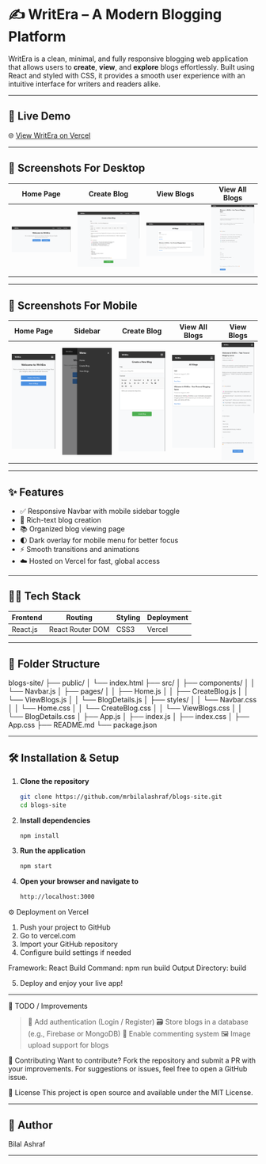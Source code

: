 # ✍️ WritEra – A Modern Blogging Platform

WritEra is a clean, minimal, and fully responsive blogging web application that allows users to **create**, **view**, and **explore** blogs effortlessly. Built using React and styled with CSS, it provides a smooth user experience with an intuitive interface for writers and readers alike.

---

## 🚀 Live Demo

🌐 [View WritEra on Vercel](https://blogs-site-rm7vroqi2-bilal-ashrafs-projects-42c82465.vercel.app/)

---

## 📸 Screenshots For Desktop

| Home Page | Create Blog | View Blogs | View All Blogs |
|-----------|-------------|------------|----------------|
| ![Home](screenshots/home.png) | ![Create](screenshots/create.png) | ![View All](screenshots/viewAll.png) | ![View](screenshots/view.png) |

---

## 📸 Screenshots For Mobile

| Home Page | Sidebar | Create Blog | View All Blogs | View Blogs |
|-----------|---------|-------------|------------|----------------|
| ![Home](screenshots/mobileHome.png) | ![Sidebar](screenshots/mobileHomeSidebar.png) | ![Create](screenshots/mobileCreate.png) | ![View All](screenshots/mobileViewAll.png) | ![View](screenshots/mobileView.png) |

---

## ✨ Features

- ✅ Responsive Navbar with mobile sidebar toggle
- 📝 Rich-text blog creation
- 📚 Organized blog viewing page
- 🌓 Dark overlay for mobile menu for better focus
- ⚡ Smooth transitions and animations
- ☁️ Hosted on Vercel for fast, global access

---

## 🧑‍💻 Tech Stack

| Frontend | Routing | Styling | Deployment |
|----------|---------|---------|------------|
| React.js | React Router DOM | CSS3 | Vercel |

---

## 📂 Folder Structure

blogs-site/
├── public/
│ └── index.html
├── src/
│ ├── components/
│ │ └── Navbar.js
│ ├── pages/
│ │ ├── Home.js
│ │ ├── CreateBlog.js
│ │ └── ViewBlogs.js
│ │ └── BlogDetails.js
│ ├── styles/
│ │ └── Navbar.css
│ │ └── Home.css
│ │ └── CreateBlog.css
│ │ └── ViewBlogs.css
│ │ └── BlogDetails.css
│ ├── App.js
│ ├── index.js
│ ├── index.css
│ ├── App.css
├── README.md
└── package.json

---

## 🛠️ Installation & Setup

1. **Clone the repository**

   ```bash
   git clone https://github.com/mrbilalashraf/blogs-site.git
   cd blogs-site

2. **Install dependencies**

   ```bash
   npm install
   
3. **Run the application**

   ```bash
   npm start
   
4. **Open your browser and navigate to**

   ```bash
   http://localhost:3000
   
⚙️ Deployment on Vercel
1. Push your project to GitHub
2. Go to vercel.com
3. Import your GitHub repository
4. Configure build settings if needed

Framework: React
Build Command: npm run build
Output Directory: build

5. Deploy and enjoy your live app!

---

📌 TODO / Improvements
> 🔐 Add authentication (Login / Register)
> 🗃️ Store blogs in a database (e.g., Firebase or MongoDB)
> 💬 Enable commenting system
> 🖼️ Image upload support for blogs

🙌 Contributing
Want to contribute? Fork the repository and submit a PR with your improvements. For suggestions or issues, feel free to open a GitHub issue.

📄 License
This project is open source and available under the MIT License.

---

## 📝 Author

Bilal Ashraf

---

